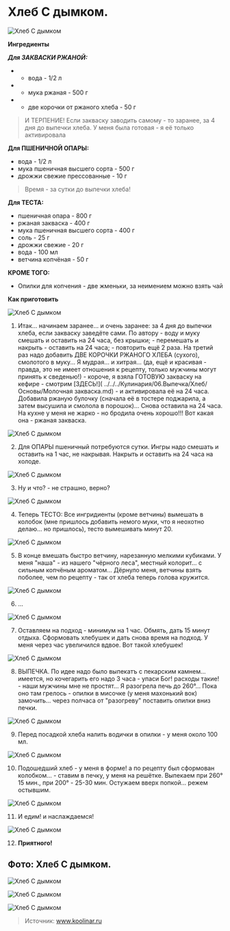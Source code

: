 # Хлеб С дымком.
![Хлеб С дымком](/images/Kulinar/Bread/hleb_s_dymkom_001.jpg 'Хлеб С дымком')

**Ингредиенты**

_**Для ЗАКВАСКИ РЖАНОЙ:**_

- - вода - 1/2 л
- - мука ржаная - 500 г
- - две корочки от ржаного хлеба - 50 г

> И ТЕРПЕНИЕ! Если закваску заводить самому - то заранее, за 4 дня до выпечки хлеба. У меня была готовая - я её только активировала

**Для ПШЕНИЧНОЙ ОПАРЫ:**

- вода - 1/2 л
- мука пшеничная высшего сорта - 500 г
- дрожжи свежие прессованные - 10 г

> Время - за сутки до выпечки хлеба!

**Для ТЕСТА:**

- пшеничная опара - 800 г
- ржаная закваска - 400 г
- мука пшеничная высшего сорта - 400 г
- соль - 25 г
- дрожжи свежие - 20 г
- вода - 100 мл
- ветчина копчёная - 50 г

**КРОМЕ ТОГО:**

- Опилки для копчения - две жменьки, за неимением можно взять чай

**Как приготовить**

  ![Хлеб С дымком](/images/Kulinar/Bread/hleb_s_dymkom_002.jpg 'Хлеб С дымком')

1. Итак... начинаем заранее... и очень заранее: за 4 дня до выпечки хлеба, если закваску заведёте сами. По автору - воду и муку смешать и оставить на 24 часа, без крышки; - перемешать и накрыть - оставить на 24 часа; - повторить ещё 2 раза. На третий раз надо добавить ДВЕ КОРОЧКИ РЖАНОГО ХЛЕБА (сухого), смолотого в муку... Я мудрая... и хитрая... (да, ещё и красивая - правда, это не имеет отношения к рецепту, только мужчины могут принять к сведенью!) - короче, я взяла ГОТОВУЮ закваску на кефире - смотрим [ЗДЕСЬ!]( ../../../Кулинария/06.Выпечка/Хлеб/Основы/Молочная закваска.md) - и активировала её на 24 часа. Добавила ржаную булочку (сначала её в тостере поджарила, а затем высушила и смолола в порошок)... Снова оставила на 24 часа. На кухне у меня не жарко - но бродила очень хорошо!!! Вот какая она - ржаная закваска.

  ![Хлеб С дымком](/images/Kulinar/Bread/hleb_s_dymkom_003.jpg 'Хлеб С дымком')

2. Для ОПАРЫ пшеничный потребуются сутки. Ингры надо смешать и оставить на 1 час, не накрывая. Накрыть и оставить на 24 часа на холоде.

  ![Хлеб С дымком](/images/Kulinar/Bread/hleb_s_dymkom_004.jpg 'Хлеб С дымком')

3. Ну и что? - не страшно, верно?

  ![Хлеб С дымком](/images/Kulinar/Bread/hleb_s_dymkom_005.jpg 'Хлеб С дымком')

4. Теперь ТЕСТО: Все ингридиенты (кроме ветчины) вымешать в колобок (мне пришлось добавить немого муки, что я неохотно делаю... но пришлось), тесто вымешивать минут 20.

  ![Хлеб С дымком](/images/Kulinar/Bread/hleb_s_dymkom_006.jpg 'Хлеб С дымком')

5. В конце вмешать быстро ветчину, нарезанную мелкими кубиками. У меня "наша" - из нашего "чёрного леса", местный колорит... с сильным копчёным ароматом... Дёрнуло меня, ветчины взять поболее, чем по рецепту - так от хлеба теперь голова кружится.

  ![Хлеб С дымком](/images/Kulinar/Bread/hleb_s_dymkom_007.jpg 'Хлеб С дымком')

6. ...

  ![Хлеб С дымком](/images/Kulinar/Bread/hleb_s_dymkom_008.jpg 'Хлеб С дымком')

7. Оставляем на подход - минимум на 1 час. Обмять, дать 15 минут отдыха. Сформовать хлебушек и дать снова время на подход. У меня через час увеличился вдвое. Вот такой хлебушек!

  ![Хлеб С дымком](/images/Kulinar/Bread/hleb_s_dymkom_009.jpg 'Хлеб С дымком')

8. ВЫПЕЧКА. По идее надо было выпекатъ с пекарским камнем... имеется, но кочегарить его надо 3 часа - упаси Бог! расходы такие! - наши мужчины мне не простят... Я разогрела печь до 260°... Пока оно там грелось - опилки в мисочке (у меня махонький вок) замочить... через полчаса от "разогреву" поставить опилки вниз печки.

  ![Хлеб С дымком](/images/Kulinar/Bread/hleb_s_dymkom_010.jpg 'Хлеб С дымком')

9. Перед посадкой хлеба налить водички в опилки - у меня около 100 мл.

  ![Хлеб С дымком](/images/Kulinar/Bread/hleb_s_dymkom_011.jpg 'Хлеб С дымком')

10. Подошедший хлеб - у меня в форме! а по рецепту был сформован колобком... - ставим в печку, у меня на решётке. Выпекаем при 260° 15 мин., при 200° - 25-30 мин. Остужаем вверх попкой... режем остывшим.

  ![Хлеб С дымком](/images/Kulinar/Bread/hleb_s_dymkom_012.jpg 'Хлеб С дымком')

11. И едим! и наслаждаемся!

  ![Хлеб С дымком](/images/Kulinar/Bread/hleb_s_dymkom_013.jpg 'Хлеб С дымком')

12. **Приятного!**

## Фото: Хлеб С дымком.

![Хлеб С дымком](/images/Kulinar/Bread/hleb_s_dymkom_014.jpg 'Хлеб С дымком')

![Хлеб С дымком](/images/Kulinar/Bread/hleb_s_dymkom_015.jpg 'Хлеб С дымком')

![Хлеб С дымком](/images/Kulinar/Bread/hleb_s_dymkom_016.jpg 'Хлеб С дымком')

> Источник: www.koolinar.ru
